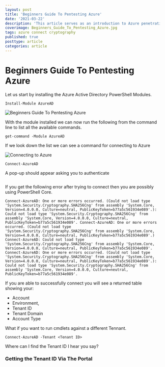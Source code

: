 ```yaml
---
layout: post
title: 'Beginners Guide To Pentesting Azure'
date: '2021-03-22'
description: 'This article serves as an introduction to Azure penetration testing.'
coverimage: Beginners_Guide_To_Pentesting_Azure.jpg
tags: azure connect cryptography
published: true
posttype: article
categories: article
---
```

# Beginners Guide To Pentesting Azure

Let us start by installing the Azure Active Directory PowerShell Modules.

```
Install-Module AzureAD
```

<img src="/static/fc3f3cf0-9981-42f0-8a46-62d1a50b6286.png" class="img-fluid" alt="Beginners Guide To Pentesting Azure">

With the module installed we can now run the following from the command line to list all the available commands. 

```
get-command -Module AzureAD
```

If we look down the list we can see a command for connecting to Azure 

<img src="/static/c3a9c547-7ef9-4f8d-8e5c-fd81d074a561.png" class="img-fluid" alt="Connecting to Azure">

```
Connect-AzureAD
```

A pop-up should appear asking you to authenticate 

<img src="/static/05931e0d-0154-4591-99fd-5a11d6d3f6e7.png" class="img-fluid" alt="">


If you get the following error after trying to connect then you are possibly using PowerShell Core. 

`Connect-AzureAD: One or more errors occurred. (Could not load type 'System.Security.Cryptography.SHA256Cng' from assembly 'System.Core, Version=4.0.0.0, Culture=neutral, PublicKeyToken=b77a5c561934e089'.): Could not load type 'System.Security.Cryptography.SHA256Cng' from assembly 'System.Core, Version=4.0.0.0, Culture=neutral, PublicKeyToken=b77a5c561934e089'.
Connect-AzureAD: One or more errors occurred. (Could not load type 'System.Security.Cryptography.SHA256Cng' from assembly 'System.Core, Version=4.0.0.0, Culture=neutral, PublicKeyToken=b77a5c561934e089'.)
Connect-AzureAD: Could not load type 'System.Security.Cryptography.SHA256Cng' from assembly 'System.Core, Version=4.0.0.0, Culture=neutral, PublicKeyToken=b77a5c561934e089'.
Connect-AzureAD: One or more errors occurred. (Could not load type 'System.Security.Cryptography.SHA256Cng' from assembly 'System.Core, Version=4.0.0.0, Culture=neutral, PublicKeyToken=b77a5c561934e089'.): Could not load type 'System.Security.Cryptography.SHA256Cng' from assembly 'System.Core, Version=4.0.0.0, Culture=neutral, PublicKeyToken=b77a5c561934e089'.`


If you are able to successfully connect you will see a returned table showing your:

* Account
* Environment, 
* Tenant ID
* Tenant Domain
* Account Type

What if you want to run cmdlets against a different Tennant. 

```
Connect-AzureAD -Tenant <Tenant ID>
```

Where can I find the Tenant ID I hear you say?

### Getting the Tenant ID Via The Portal

<img src="/static/75cd2d95-b2cc-442f-a519-60f59b371c5d.png" class="img-fluid" alt="">

<img src="/static/3ec7c6d8-e478-47a1-9acd-9bf7b3ab6548.png" class="img-fluid" alt="">